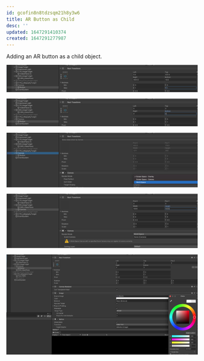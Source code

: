 ```yaml
---
id: gcofin8n8tdzsqm21h8y3w6
title: AR Button as Child
desc: ''
updated: 1647291410374
created: 1647291277987
---
```


Adding an AR button as a child object.


![](/assets/images/AR_button_1.png)

![](/assets/images/AR_button_2.png)

![](/assets/images/AR_button_3.png)

![](/assets/images/AR_button_4.png)

![](/assets/images/AR_button_5.png)